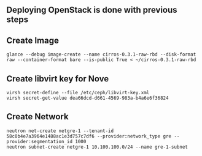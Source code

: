 ## Deploying OpenStack is done with previous steps

## Create Image

	glance --debug image-create --name cirros-0.3.1-raw-rbd --disk-format raw --container-format bare --is-public True < ~/cirros-0.3.1-raw-rbd

## Create libvirt key for Nove

	virsh secret-define --file /etc/ceph/libvirt-key.xml
	virsh secret-get-value dea66dcd-d661-4569-983a-b4a6e6f36824

## Create Network

	neutron net-create netgre-1 --tenant-id 58c0b4e7a3964e1488ac1e3d757c7df6 --provider:network_type gre --provider:segmentation_id 1000
	neutron subnet-create netgre-1 10.100.100.0/24 --name gre-1-subnet
